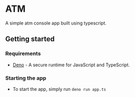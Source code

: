 # ATM

A simple atm console app built using typescript.

## Getting started

### Requirements

- [Deno](https://deno.land) - A secure runtime for JavaScript and TypeScript.

### Starting the app

- To start the app, simply run `deno run app.ts`
